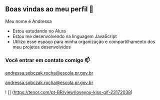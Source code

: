 ## Boas vindas ao meu perfil 💙

Meu nome é Andressa   

- Estou estudando no Alura
- Estou me desenvolvendo na linguagem JavaScript
- Utilizo esse espaço para minha organização e compartilhamento dos meu projetos desenvolvidos

### Você entrar em contato comigo 📫

andressa.sobczak.rocha@escola.pr.gov.br

andressa.sobczak.rocha@escola.pr.gov.br

! [] (https://tenor.com/pt-BR/view/loveyou-kiss-gif-23172038)

